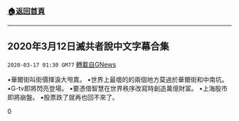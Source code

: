 ###  [:house:返回首頁](https://github.com/ourhimalayas/txt)
---

## 2020年3月12日滅共者說中文字幕合集
`2020-03-17 01:30 GM77` [轉載自GNews](https://gnews.org/zh-hant/142828/)

•華爾街叫街價揮淚大甩賣。
•世界上最壞的的兩個地方莫過於華爾街和中南坑。
•G-tv即將閃亮登場。
•要憑借智慧在世界秩序改寫時創造萬億財富。
•上海股市即將崩盤。
•股票跌了就再也回不來了。

0
